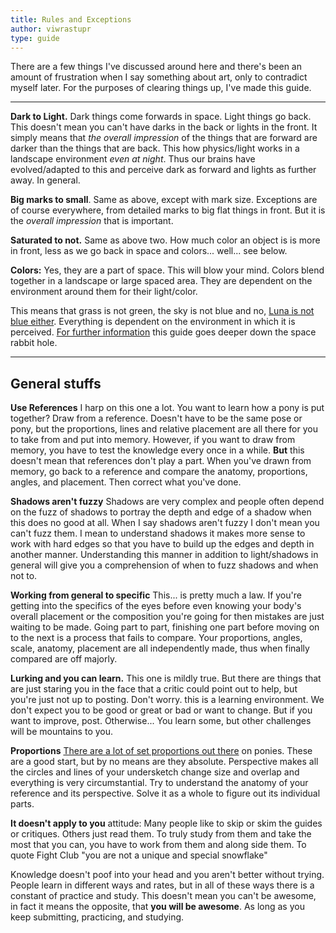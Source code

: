 ```yaml
---
title: Rules and Exceptions
author: viwrastupr
type: guide
---
```

<Ponymote mote="twismile" text="One more guide... for now."/>

There are a few things I've discussed around here and there's been an amount of frustration when I say something about art, only to contradict myself later. For the purposes of clearing things up, I've made this guide.

<Ponymote mote="raritysad" text="This is hard... why do I have to do it?"/>
<Ponymote mote="facehoof" text="Learning, Rarity."/>

-----

**Dark to Light.** Dark things come forwards in space. Light things go back. This doesn't mean you can't have darks in the back or lights in the front. It simply means that _the overall impression_ of the things that are forward are darker than the things that are back. This how physics/light works in a landscape environment _even at night_. Thus our brains have evolved/adapted to this and perceive dark as forward and lights as further away. In general.

**Big marks to small**. Same as above, except with mark size. Exceptions are of course everywhere, from detailed marks to big flat things in front. But it is the _overall impression_ that is important.

**Saturated to not.** Same as above two. How much color an object is is more in front, less as we go back in space and colors... well... see below.

**Colors:** Yes, they are a part of space. This will blow your mind. Colors blend together in a landscape or large spaced area. They are dependent on the environment around them for their light/color.

<Ponymote mote="raritywhine" text="But grass is green!"/>
<Ponymote mote="twisquint" text="No!  Bad Rarity!"/>

This means that grass is not green, the sky is not blue and no, [Luna is not blue either](http://imgur.com/I7kpb). Everything is dependent on the environment in which it is perceived. [For further information](http://crappyunicorn.deviantart.com/gallery/27244630#/d4n34ey) this guide goes deeper down the space rabbit hole.

-----

## General stuffs

**Use References** I harp on this one a lot. You want to learn how a pony is put together? Draw from a reference. Doesn't have to be the same pose or pony, but the proportions, lines and relative placement are all there for you to take from and put into memory. However, if you want to draw from memory, you have to test the knowledge every once in a while. **But** this doesn't mean that references don't play a part. When you've drawn from memory, go back to a reference and compare the anatomy, proportions, angles, and placement. Then correct what you've done.

**Shadows aren't fuzzy** Shadows are very complex and people often depend on the fuzz of shadows to portray the depth and edge of a shadow when this does no good at all. When I say shadows aren't fuzzy I don't mean you can't fuzz them. I mean to understand shadows it makes more sense to work with hard edges so that you have to build up the edges and depth in another manner. Understanding this manner in addition to light/shadows in general will give you a comprehension of when to fuzz shadows and when not to.

**Working from general to specific** This... is pretty much a law. If you're getting into the specifics of the eyes before even knowing your body's overall placement or the composition you're going for then mistakes are just waiting to be made. Going part to part, finishing one part before moving on to the next is a process that fails to compare. Your proportions, angles, scale, anatomy, placement are all independently made, thus when finally compared are off majorly.

**Lurking and you can learn.** This one is mildly true. But there are things that are just staring you in the face that a critic could point out to help, but you're just not up to posting. Don't worry. this is a learning environment. We don't expect you to be good or great or bad or want to change. But if you want to improve, post. Otherwise... You learn some, but other challenges will be mountains to you.

**Proportions** [There are a lot of set proportions out there](http://inkwell-pony.deviantart.com/art/My-Little-Pony-Study-199639760) on ponies. These are a good start, but by no means are they absolute. Perspective makes all the circles and lines of your undersketch change size and overlap and everything is very circumstantial. Try to understand the anatomy of your reference and its perspective. Solve it as a whole to figure out its individual parts.

**It doesn't apply to you** attitude: Many people like to skip or skim the guides or critiques. Others just read them. To truly study from them and take the most that you can, you have to work from them and along side them. To quote Fight Club "you are not a unique and special snowflake"

<Ponymote mote="rarityprimp" text="I'm special."/>
<Ponymote mote="twistare" text="Yes you are Rarity, but..."/>
<Ponymote mote="fabulous" text="I don't have to study."/>
<Ponymote mote="twicrazy" text="No studying?!"/>

Knowledge doesn't poof into your head and you aren't better without trying. People learn in different ways and rates, but in all of these ways there is a constant of practice and study. This doesn't mean you can't be awesome, in fact it means the opposite, that **you will be awesome**. As long as you keep submitting, practicing, and studying.